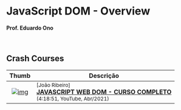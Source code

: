 
# JavaScript DOM - Overview

__Prof. Eduardo Ono__

&nbsp;

## Crash Courses

| Thumb | Descrição |
| :-: | --- |
| [![img](https://img.youtube.com/vi/wt_iud_CDtU/default.jpg)](https://www.youtube.com/watch?v=wt_iud_CDtU) | <sup>[João Ribeiro]</sup><br>[__JAVASCRIPT WEB DOM - CURSO COMPLETO__](https://www.youtube.com/watch?v=wt_iud_CDtU)<br><sub>(4:18:51, YouTube, Abr/2021)</sub>

&nbsp;
